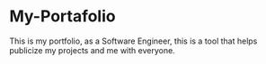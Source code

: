 # My-Portafolio
This is my portfolio, as a Software Engineer, this is a tool that helps publicize my projects and me with everyone.
